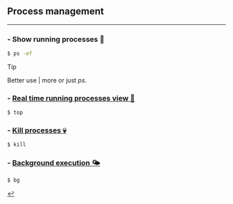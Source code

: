 ## Process management
---
### - Show running processes 🏃
```bash
$ ps -ef
```
> [!TIP]
> Better use | more or just *ps*.


### - [Real time running processes view 👀](running-processes.html)
```bash
$ top
```

### - [Kill processes 💀](kill-processes.html)
```bash
$ kill
```

### - [Background execution 🌤️](bg-processes.html)
```bash
$ bg
```

[↩️](../Linux.html)
